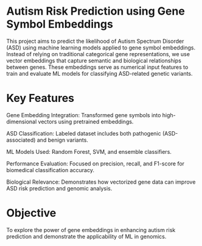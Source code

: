 # Autism Risk Prediction using Gene Symbol Embeddings
This project aims to predict the likelihood of Autism Spectrum Disorder (ASD) using machine learning models applied to gene symbol embeddings. Instead of relying on traditional categorical gene representations, we use vector embeddings that capture semantic and biological relationships between genes. These embeddings serve as numerical input features to train and evaluate ML models for classifying ASD-related genetic variants.

# Key Features
Gene Embedding Integration: Transformed gene symbols into high-dimensional vectors using pretrained embeddings.

ASD Classification: Labeled dataset includes both pathogenic (ASD-associated) and benign variants.

ML Models Used: Random Forest, SVM, and ensemble classifiers.

Performance Evaluation: Focused on precision, recall, and F1-score for biomedical classification accuracy.

Biological Relevance: Demonstrates how vectorized gene data can improve ASD risk prediction and genomic analysis.

# Objective
To explore the power of gene embeddings in enhancing autism risk prediction and demonstrate the applicability of ML in genomics.
